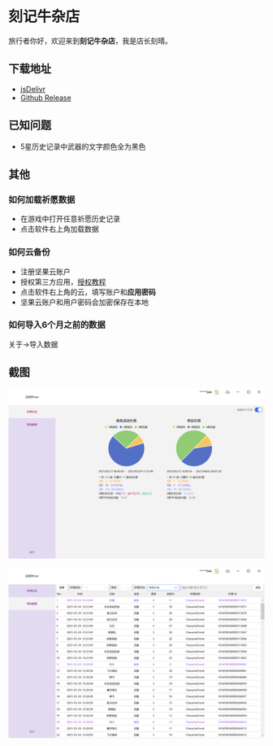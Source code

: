# 刻记牛杂店

旅行者你好，欢迎来到**刻记牛杂店**，我是店长刻晴。

## 下载地址

- [jsDelivr](https://cdn.jsdelivr.net/gh/Scighost/KeqingNiuza@cdn/KeqingNiuza/KeqingNiuza.zip)
- [Github Release](https://github.com/Scighost/KeqingNiuza/releases)

## 已知问题

- 5星历史记录中武器的文字颜色全为黑色

## 其他

### 如何加载祈愿数据

- 在游戏中打开任意祈愿历史记录
- 点击软件右上角加载数据

### 如何云备份

- 注册坚果云账户
- 授权第三方应用，[授权教程](https://help.jianguoyun.com/?p=2064)
- 点击软件右上角的云，填写账户和**应用密码**
- 坚果云账户和用户密码会加密保存在本地

### 如何导入6个月之前的数据

关于->导入数据

## 截图

![ScreenShot1](img/Snipaste_2021-04-28_09-39-58.png)

![ScreenShot2](img/Snipaste_2021-04-28_09-40-29.png)